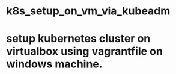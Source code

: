 # k8s_setup_on_vm_via_kubeadm
# setup kubernetes cluster on virtualbox using vagrantfile on windows machine.
